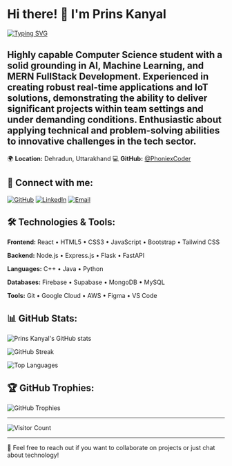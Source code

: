 # Hi there! 👋 I'm Prins Kanyal

[![Typing SVG](https://readme-typing-svg.herokuapp.com?font=Fira+Code&pause=1000&color=2196F3&width=435&lines=Welcome+to+my+GitHub+profile!;%20Highly%20capable%20Computer%20Science%20student%20with%20a%20solid%20grounding%20in%20AI%2C%20Machine%20Learning%2C%20and%20MERN%20FullStack%20%20Development.%20Experienced%20in%20creating%20robust%20real-time%20applications%20and%20IoT%20solutions%2C%20demonstrating%20the%20ability%20to%20%20deliver%20significant%20projects%20within%20team%20settings%20and%20under%20demanding%20conditions.%20Enthusiastic%20about%20applying%20%20technical%20and%20problem-solving%20abilities%20to%20innovative%20challenges%20in%20the%20tech%20sector.;Always+learning+new+technologies)](https://git.io/typing-svg)

##  Highly capable Computer Science student with a solid grounding in AI, Machine Learning, and MERN FullStack  Development. Experienced in creating robust real-time applications and IoT solutions, demonstrating the ability to  deliver significant projects within team settings and under demanding conditions. Enthusiastic about applying  technical and problem-solving abilities to innovative challenges in the tech sector.

🌍 **Location:** Dehradun, Uttarakhand
💻 **GitHub:** [@PhoniexCoder](https://github.com/PhoniexCoder)

## 🔗 Connect with me:

[![GitHub](https://img.shields.io/badge/-GitHub-blue?style=flat-square&logo=github&logoColor=white)](https://github.com/PhoniexCoder)
[![LinkedIn](https://img.shields.io/badge/-LinkedIn-blue?style=flat-square&logo=linkedin&logoColor=white)](https://www.linkedin.com/in/prins-kanyal/)
[![Email](https://img.shields.io/badge/-Email-red?style=flat-square&logo=gmail&logoColor=white)](mailto:prinskanyal@gmail.com)

## 🛠️ Technologies & Tools:

**Frontend:** React • HTML5 • CSS3 • JavaScript • Bootstrap • Tailwind CSS

**Backend:** Node.js • Express.js • Flask • FastAPI

**Languages:** C++ • Java • Python

**Databases:** Firebase • Supabase • MongoDB • MySQL

**Tools:** Git • Google Cloud • AWS • Figma • VS Code

## 📊 GitHub Stats:

![Prins Kanyal's GitHub stats](https://github-readme-stats.vercel.app/api?username=PhoniexCoder&show_icons=true&theme=radical)

![GitHub Streak](https://github-readme-streak-stats.herokuapp.com/?user=PhoniexCoder&theme=radical)

![Top Languages](https://github-readme-stats.vercel.app/api/top-langs/?username=PhoniexCoder&layout=compact&theme=radical)

## 🏆 GitHub Trophies:

![GitHub Trophies](https://github-profile-trophy.vercel.app/?username=PhoniexCoder&theme=radical&no-frame=false&no-bg=true&margin-w=4)

---

![Visitor Count](https://profile-counter.glitch.me/PhoniexCoder/count.svg)

---

💬 Feel free to reach out if you want to collaborate on projects or just chat about technology!

